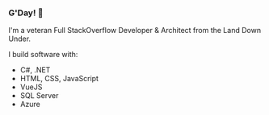 ### G'Day! 👋

<!--
**jsnelders/jsnelders** is a ✨ _special_ ✨ repository because its `README.md` (this file) appears on your GitHub profile.

Here are some ideas to get you started:

- 🔭 I’m currently working on ...
- 🌱 I’m currently learning ...
- 👯 I’m looking to collaborate on ...
- 🤔 I’m looking for help with ...
- 💬 Ask me about ...
- 📫 How to reach me: ...
- 😄 Pronouns: ...
- ⚡ Fun fact: ...
-->

I'm a veteran Full StackOverflow Developer & Architect from the Land Down Under.

I build software with:

- C#, .NET
- HTML, CSS, JavaScript
- VueJS
- SQL Server
- Azure
